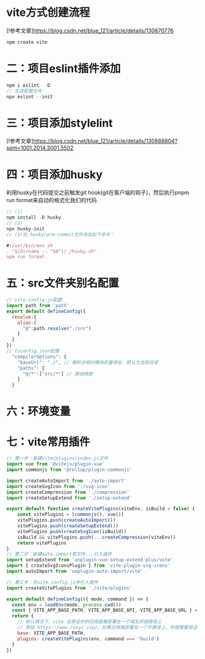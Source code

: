 # vite方式创建流程
[!参考文章]https://blog.csdn.net/blue_121/article/details/130870776
```js
npm create vite

```
# 二：项目eslint插件添加
```js
npm i eslint  -D
// 生成配置文件
npx eslint --init
```
# 三：项目添加stylelint
[!参考文章]https://blog.csdn.net/blue_121/article/details/130888804?spm=1001.2014.3001.5502
# 四：项目添加husky
利用husky在代码提交之前触发git hook(git在客户端的钩子)，然后执行pnpm run format来自动的格式化我们的代码
```js
// (1)
npm install -D husky
// (2)
npx husky-init
// (3)在.husky/pre-commit文件添加如下命令：

#!/usr/bin/env sh
. "$(dirname -- "$0")/_/husky.sh"
npm run format
```
# 五：src文件夹别名配置
```js
// vite.config.js配置
import path from 'path'
export default defineConfig({
  resolve:{
    alias:{
      "@":path.resolve("./src")
    }
  }
})
// tsconfig.json配置
  "compilerOptions": {
    "baseUrl": "./", // 解析非相对模块的基地址，默认为当前目录
    "paths": {
      "@/*":["src/*"] // 路径映射
    }
  }
```
# 六：环境变量
# 七：vite常用插件
```js
// 第一步：新建vite/plugins/index.js文件
import vue from '@vitejs/plugin-vue'
import commonjs from '@rollup/plugin-commonjs'

import createAutoImport from './auto-import'
import createSvgIcon from './svg-icon'
import createCompression from './compression'
import createSetupExtend from './setup-extend'

export default function createVitePlugins(viteEnv, isBuild = false) {
    const vitePlugins = [commonjs(), vue()]
    vitePlugins.push(createAutoImport())
	vitePlugins.push(createSetupExtend())
    vitePlugins.push(createSvgIcon(isBuild))
	isBuild && vitePlugins.push(...createCompression(viteEnv))
    return vitePlugins
}
// 第二步：新建auto-import等文件...引入插件
import setupExtend from 'unplugin-vue-setup-extend-plus/vite'
import { createSvgIconsPlugin } from 'vite-plugin-svg-icons'
import autoImport from 'unplugin-auto-import/vite'

// 第三步：在vite.config.js中引入插件
import createVitePlugins from './vite/plugins'

export default defineConfig(({ mode, command }) => {
  const env = loadEnv(mode, process.cwd())
  const { VITE_APP_BASE_PATH, VITE_APP_BASE_API, VITE_APP_BASE_URL } = env
  return {
    // 默认情况下，vite 会假设你的应用是被部署在一个域名的根路径上
    // 例如 https://www.ruoyi.vip/。如果应用被部署在一个子路径上，你就需要用这个选项指定这个子路径。例如，如果你的应用被部署在 https://www.ruoyi.vip/admin/，则设置 baseUrl 为 /admin/。
    base: VITE_APP_BASE_PATH,
    plugins: createVitePlugins(env, command === 'build')
  }
})
```
